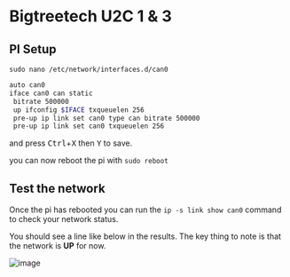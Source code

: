 # Bigtreetech U2C 1 & 3

## **PI Setup**

` sudo nano /etc/network/interfaces.d/can0 `

```bash
auto can0
iface can0 can static
 bitrate 500000
 up ifconfig $IFACE txqueuelen 256
 pre-up ip link set can0 type can bitrate 500000
 pre-up ip link set can0 txqueuelen 256
 ```

and press <kbd>Ctrl</kbd>+<kbd>X</kbd> then <kbd>Y</kbd> to save.

you can now reboot the pi with ` sudo reboot `



## Test the network

Once the pi has rebooted you can run the `ip -s link show can0` command to check your network status.

You should see a line like below in the results.
The key thing to note is that the network is **UP** for now.

![image](https://user-images.githubusercontent.com/28379694/199144380-fcab121e-6f2c-449f-a3b5-62d6b40992f2.png)
